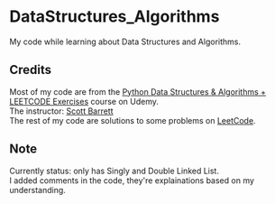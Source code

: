 # DataStructures_Algorithms
My code while learning about Data Structures and Algorithms.

## Credits

Most of my code are from the [Python Data Structures & Algorithms + LEETCODE Exercises](https://ascend.udemy.com/course/data-structures-algorithms-python/) course on Udemy. <br>
The instructor: [Scott Barrett](https://ascend.udemy.com/user/scott-barrett-16/) <br>
The rest of my code are solutions to some problems on [LeetCode](https://leetcode.com/). <br>

## Note

Currently status: only has Singly and Double Linked List. <br>
I added comments in the code, they're explainations based on my understanding. <br>

